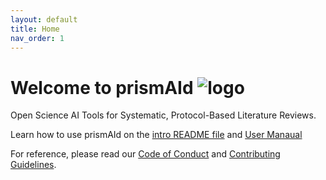```yaml
---
layout: default
title: Home
nav_order: 1
---
```


# Welcome to prismAId ![logo](https://raw.githubusercontent.com/ricboer0/prismAId/main/figures/prismAId_logo.png)

Open Science AI Tools for Systematic, Protocol-Based Literature Reviews.

Learn how to use prismAId on the [intro README file](README.md) and [User Manaual](user_manual/manual.md)

For reference, please read our [Code of Conduct](CODE_OF_CONDUCT.md) and [Contributing Guidelines](CONTRIBUTING.md).
